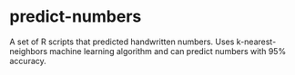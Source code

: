 # predict-numbers
A set of R scripts that predicted handwritten numbers. Uses k-nearest-neighbors machine learning algorithm and can predict numbers with 95% accuracy.
